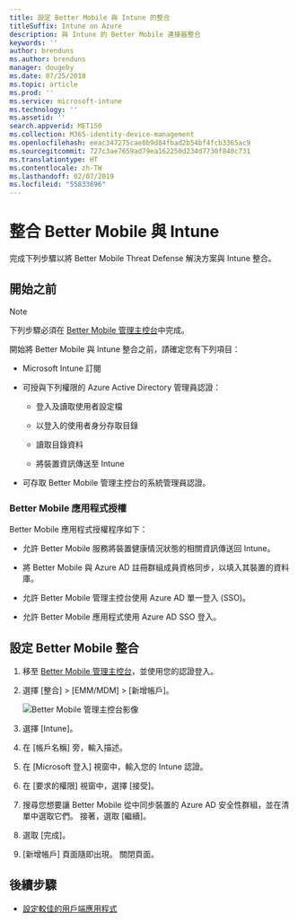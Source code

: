 ```yaml
---
title: 設定 Better Mobile 與 Intune 的整合
titleSuffix: Intune on Azure
description: 與 Intune 的 Better Mobile 連接器整合
keywords: ''
author: brenduns
ms.author: brenduns
manager: dougeby
ms.date: 07/25/2018
ms.topic: article
ms.prod: ''
ms.service: microsoft-intune
ms.technology: ''
ms.assetid: ''
search.appverid: MET150
ms.collection: M365-identity-device-management
ms.openlocfilehash: eeac347275cae0b9d84fbad2b54bf4fcb3365ac9
ms.sourcegitcommit: 727c3ae7659ad79ea162250d234d7730f840c731
ms.translationtype: HT
ms.contentlocale: zh-TW
ms.lasthandoff: 02/07/2019
ms.locfileid: "55833696"
---
```

# <a name="integrate-better-mobile-with-intune"></a>整合 Better Mobile 與 Intune

完成下列步驟以將 Better Mobile Threat Defense 解決方案與 Intune 整合。

## <a name="before-you-begin"></a>開始之前

> [!NOTE]
> 下列步驟必須在 [Better Mobile 管理主控台](https://aad.bmobi.net)中完成。

開始將 Better Mobile 與 Intune 整合之前，請確定您有下列項目：

-   Microsoft Intune 訂閱

-   可授與下列權限的 Azure Active Directory 管理員認證：

    -   登入及讀取使用者設定檔

    -   以登入的使用者身分存取目錄

    -   讀取目錄資料

    -   將裝置資訊傳送至 Intune

-   可存取 Better Mobile 管理主控台的系統管理員認證。

### <a name="better-mobile-app-authorization"></a>Better Mobile 應用程式授權

Better Mobile 應用程式授權程序如下：

-   允許 Better Mobile 服務將裝置健康情況狀態的相關資訊傳送回 Intune。

-   將 Better Mobile 與 Azure AD 註冊群組成員資格同步，以填入其裝置的資料庫。

-   允許 Better Mobile 管理主控台使用 Azure AD 單一登入 (SSO)。

-   允許 Better Mobile 應用程式使用 Azure AD SSO 登入。

## <a name="to-set-up-better-mobile-integration"></a>設定 Better Mobile 整合

1. 移至 [Better Mobile 管理主控台](https://aad.bmobi.net)，並使用您的認證登入。
2. 選擇 [整合] > [EMM/MDM] > [新增帳戶]。

     ![Better Mobile 管理主控台影像](media/better_mobile_console.png)
 
3. 選擇 [Intune]。
4. 在 [帳戶名稱] 旁，輸入描述。 
5. 在 [Microsoft 登入] 視窗中，輸入您的 Intune 認證。
6. 在 [要求的權限] 視窗中，選擇 [接受]。
7. 搜尋您想要讓 Better Mobile 從中同步裝置的 Azure AD 安全性群組，並在清單中選取它們。 接著，選取 [繼續]。
8. 選取 [完成]。
9. [新增帳戶] 頁面隨即出現。 關閉頁面。 

## <a name="next-steps"></a>後續步驟

-   [設定較佳的用戶端應用程式](mtd-apps-ios-app-configuration-policy-add-assign.md)
